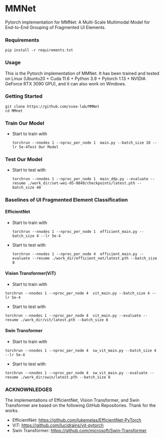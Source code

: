 # MMNet

Pytorch implementation for MMNet: A Multi-Scale Multimodal Model for
End-to-End Grouping of Fragmented UI Elements.

### Requirements

```
pip install -r requirements.txt
```

### Usage

This is the Pytorch implementation of MMNet. It has been trained and tested on Linux (Ubuntu20 + Cuda 11.6 + Python 3.9 + Pytorch 1.13 + NVIDIA GeForce RTX 3090 GPU), and it can also work on Windows.

### Getting Started 

```
git clone https://github.com/ssea-lab/MMNet
cd MMnet
```

### Train Our Model

* Start to train with

  ```
  torchrun --nnodes 1 --nproc_per_node 1  main.py --batch_size 10 --lr 5e-4Test Our Model
  ```

### Test Our Model

* Start to test with

  ```
  torchrun --nnodes 1 --nproc_per_node 1  main_ddp.py --evaluate --resume ./work_dir/set-wei-05-0849/checkpoints/latest.pth --batch_size 40
  ```

### Baselines of UI Fragmented Element Classification

#### EfficientNet

* Start to train with

  ```
  torchrun --nnodes 1 --nproc_per_node 1  efficient_main.py --batch_size 4 --lr 5e-4
  ```

* Start to test with 

  ```
  torchrun --nnodes 1 --nproc_per_node 4  efficient_main.py --evaluate --resume ./work_dir/efficient_net/latest.pth --batch_size 8
  ```

#### Vision Transformer(ViT)

- Start to train with

```
torchrun --nnodes 1 --nproc_per_node 4  vit_main.py --batch_size 4 --lr 5e-4
```

- Start to test with

```
torchrun --nnodes 1 --nproc_per_node 4  vit_main.py --evaluate --resume ./work_dir/vit/latest.pth --batch_size 8
```

#### Swin Transformer

- Start to train with

```
torchrun --nnodes 1 --nproc_per_node 4  sw_vit_main.py --batch_size 4 --lr 5e-4
```

- Start to test with

```
torchrun --nnodes 1 --nproc_per_node 4  sw_vit_main.py --evaluate --resume ./work_dir/swin/latest.pth --batch_size 8
```

### ACKNOWNLEDGES

The implementations of EfficientNet, Vision Transformer, and Swin Transformer are based on the following GitHub Repositories. Thank for the works.

- EfficientNet: https://github.com/lukemelas/EfficientNet-PyTorch
- ViT: https://github.com/lucidrains/vit-pytorch
- Swin Transformer: https://github.com/microsoft/Swin-Transformer
